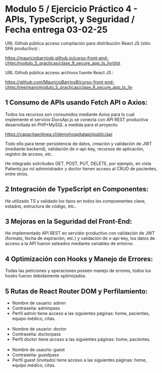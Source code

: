 # Modulo 5 / Ejercicio Práctico 4 - APIs, TypeScript, y Seguridad / Fecha entrega 03-02-25

URL Github pública acceso compilación para distribución React JS (sitio SPA productivo) :

https://mauriciobarriosb.github.io/curso-front-end-chtec/modulo_5_practicas/clase_9_secure_app_ts_liv/dist

URL Github pública acceso archivos fuente React JS :

https://github.com/MauricioBarriosB/curso-front-end-chtec/tree/main/modulo_5_practicas/clase_9_secure_app_ts_liv


## 1 Consumo de APIs usando Fetch API o Axios:

Todos los recursos son consumidos mediante Axios para lo cual implemente el servicio DocsApi.js se conecta con API REST productiva desarrollada en PHP+MySQL a medida para el proyecto:

https://capacitaenlinea.cl/demohospitalapi/public/api

Todo ello para tener persistencia de datos, creación y validación de JWT (mediante backend), validación de x-api-key, recursos de aplicación, registro de acceso, etc.

He integrado solicitudes GET, POST, PUT, DELETE, por ejemplo, en vista Patients.jsx rol administrador y doctor tienen acceso al CRUD de pacientes, entre otros.

## 2 Integración de TypeScript en Componentes:

He utilizado TS y validado los tipos en todos los compoenentes clave, estados, estructura de código, etc..

## 3 Mejoras en la Seguridad del Front-End:

He implementado API REST en servidor productivo con validación de JWT (formato, fecha de expiración, etc.) y validación de x-api-key, los datos de acceso a la API fueron seteados mediante variables de entorno.

## 4 Optimización con Hooks y Manejo de Errores:

Todas las peticiones y operaciones poseen manejo de errores, todos los hooks fueron debidamente optimizados.

## 5 Rutas de React Router DOM y Perfilamiento:

* Nombre de usuario: admin
* Contraseña: adminpass
* Perfil admin tiene acceso a las siguientes páginas: home, pacientes, equipo médico, citas.<br/><br/>
* Nombre de usuario: doctor
* Contraseña: doctorpass
* Perfil doctor tiene acceso a las siguientes páginas: home, pacientes.<br/><br/>
* Nombre de usaurio: guest 
* Contraseña: guestpass
* Perfil guest (invitado) tiene acceso a las siguientes páginas:  home, equipo médico, citas.
